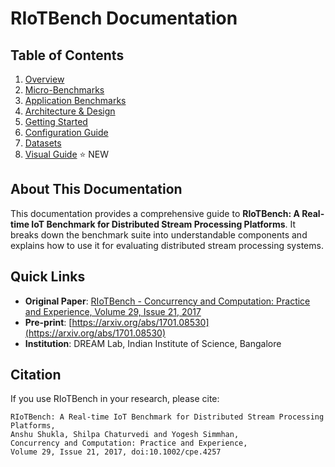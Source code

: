 # RIoTBench Documentation

## Table of Contents

1. [Overview](01-overview.md)
2. [Micro-Benchmarks](02-micro-benchmarks.md)
3. [Application Benchmarks](03-application-benchmarks.md)
4. [Architecture & Design](04-architecture.md)
5. [Getting Started](05-getting-started.md)
6. [Configuration Guide](06-configuration.md)
7. [Datasets](07-datasets.md)
8. [Visual Guide](08-visual-guide.md) ⭐ NEW

## About This Documentation

This documentation provides a comprehensive guide to **RIoTBench: A Real-time IoT Benchmark for Distributed Stream Processing Platforms**. It breaks down the benchmark suite into understandable components and explains how to use it for evaluating distributed stream processing systems.

## Quick Links

- **Original Paper**: [RIoTBench - Concurrency and Computation: Practice and Experience, Volume 29, Issue 21, 2017](http://onlinelibrary.wiley.com/doi/10.1002/cpe.4257/abstract)
- **Pre-print**: [https://arxiv.org/abs/1701.08530](https://arxiv.org/abs/1701.08530)
- **Institution**: DREAM Lab, Indian Institute of Science, Bangalore

## Citation

If you use RIoTBench in your research, please cite:

```
RIoTBench: A Real-time IoT Benchmark for Distributed Stream Processing Platforms, 
Anshu Shukla, Shilpa Chaturvedi and Yogesh Simmhan, 
Concurrency and Computation: Practice and Experience, 
Volume 29, Issue 21, 2017, doi:10.1002/cpe.4257
```
